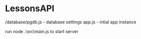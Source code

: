 # LessonsAPI
/database/pgdb.js - database settings
app.js - intial app instance 

run node .\src\main.js to start server
